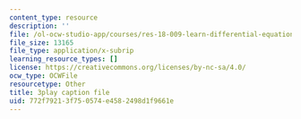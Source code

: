 ```yaml
---
content_type: resource
description: ''
file: /ol-ocw-studio-app/courses/res-18-009-learn-differential-equations-up-close-with-gilbert-strang-and-cleve-moler-fall-2015/772f79213f750574e4582498d1f9661e_U8R54zOTVLw.srt
file_size: 13165
file_type: application/x-subrip
learning_resource_types: []
license: https://creativecommons.org/licenses/by-nc-sa/4.0/
ocw_type: OCWFile
resourcetype: Other
title: 3play caption file
uid: 772f7921-3f75-0574-e458-2498d1f9661e
---
```

